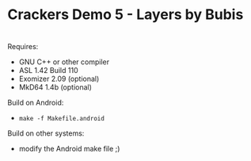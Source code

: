 #
# Crackers Demo 5 - Layers by Bubis
#

Requires:
 - GNU C++ or other compiler
 - ASL 1.42 Build 110
 - Exomizer 2.09 (optional)
 - MkD64 1.4b (optional)

Build on Android:
 - `make -f Makefile.android`

Build on other systems:
 - modify the Android make file ;)
